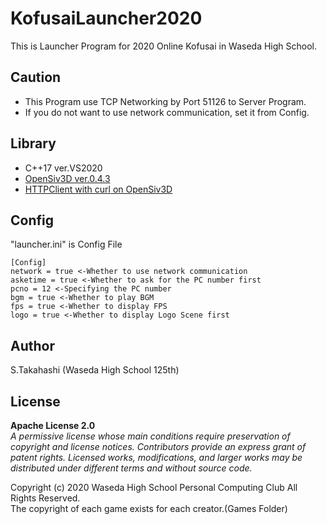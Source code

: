 # KofusaiLauncher2020
This is Launcher Program for 2020 Online Kofusai in Waseda High School.
## Caution
- This Program use TCP Networking by Port 51126 to Server Program.<br>
- If you do not want to use network communication, set it from Config.
## Library
- C++17 ver.VS2020<br>
- [OpenSiv3D ver.0.4.3](https://github.com/Siv3D/OpenSiv3D)<br>
- [HTTPClient with curl on OpenSiv3D](https://github.com/Siv3D/OpenSiv3D/issues/482)<br>
## Config
"launcher.ini" is Config File
```
[Config]
network = true <-Whether to use network communication
asketime = true <-Whether to ask for the PC number first
pcno = 12 <-Specifying the PC number
bgm = true <-Whether to play BGM
fps = true <-Whether to display FPS
logo = true <-Whether to display Logo Scene first
```
## Author
S.Takahashi (Waseda High School 125th)
## License
**Apache License 2.0**<br>
*A permissive license whose main conditions require preservation of copyright and license notices. Contributors provide an express grant of patent rights. Licensed works, modifications, and larger works may be distributed under different terms and without source code.*

Copyright (c) 2020 Waseda High School Personal Computing Club All Rights Reserved.<br>
The copyright of each game exists for each creator.(Games Folder)
